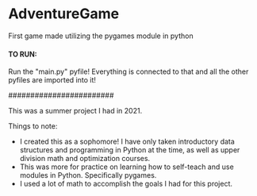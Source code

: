 # AdventureGame
First game made utilizing the pygames module in python

#### TO RUN: ###########
Run the "main.py" pyfile! Everything is connected to that and all the other pyfiles are imported into it!

########################

This was a summer project I had in 2021.

Things to note:
* I created this as a sophomore! I have only taken introductory data structures and programming in Python at the time, as well as upper division math
  and optimization courses.
* This was more for practice on learning how to self-teach and use modules in Python. Specifically pygames.
* I used a lot of math to accomplish the goals I had for this project.
